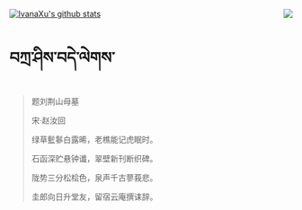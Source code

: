[![IvanaXu's github stats](https://github-readme-stats.vercel.app/api?username=IvanaXu&show_icons=true&theme=vue-dark)](https://github.com/anuraghazra/github-readme-stats)
<img align="right" src="https://github-readme-stats.vercel.app/api/top-langs/?username=IvanaXu&langs_count=3&theme=graywhite" />
# བཀྲ་ཤིས་བདེ་ལེགས་
> 题刘荆山母墓
>
> 宋·赵汝回
>
> 绿草䰐鬖白露晞，老樵能记虎眠时。
> 
> 石函深贮悬钟谶，翠壁新刊断织碑。
> 
> 陇势三分松桧色，泉声千古蓼莪悲。
> 
> 圭郎向日升堂友，留宿云庵撰诔辞。